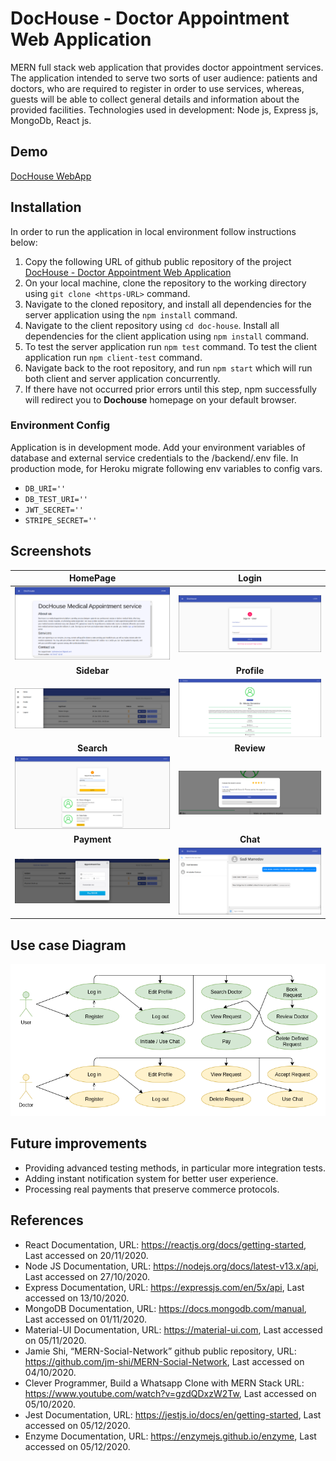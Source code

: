 # DocHouse - Doctor Appointment Web Application

MERN full stack web application that provides doctor appointment services. The application
intended to serve two sorts of user audience: patients and doctors, who are required to register in
order to use services, whereas, guests will be able to collect general details and information about
the provided facilities. Technologies used in development: Node js, Express js, MongoDb, React js.

## Demo

[DocHouse WebApp](https://doc-house.herokuapp.com/)

## Installation

In order to run the application in local environment follow instructions below:
1. Copy the following URL of github public repository of the project
[DocHouse - Doctor Appointment Web Application](https://github.com/MoneiBall/DocHouse)
2. On your local machine, clone the repository to the working directory using
`git clone <https-URL>` command.
3. Navigate to the cloned repository, and install all dependencies for the server
application using the `npm install` command.
4. Navigate to the client repository using `cd doc-house`. Install all dependencies for
the client application using `npm install` command.
5. To test the server application run `npm test` command.
To test the client application run `npm client-test` command.
6. Navigate back to the root repository, and run `npm start` which will run both client
and server application concurrently.
7. If there have not occurred prior errors until this step, npm successfully will redirect
you to **Dochouse** homepage on your default browser.

### Environment Config

Application is in development mode. Add your environment variables of database and external service credentials
to the /backend/.env file. In production mode, for Heroku migrate following env variables to config vars.
* `DB_URI=''`
* `DB_TEST_URI=''`
* `JWT_SECRET=''`
* `STRIPE_SECRET=''`

## Screenshots

**HomePage**                     |  **Login**
:-------------------------------:|:---------------------------------:
![HomePage](https://github.com/MoneiBall/DocHouse/blob/master/screenshots/homepage.png)  |  ![Login](https://github.com/MoneiBall/DocHouse/blob/master/screenshots/loginUser.png)
**Sidebar**                      |  **Profile**
![Sidebar](https://github.com/MoneiBall/DocHouse/blob/master/screenshots/doctorSidebar.png)  |  ![Profile](https://github.com/MoneiBall/DocHouse/blob/master/screenshots/doctorProfile.png)
**Search**                       |  **Review**
![Search](https://github.com/MoneiBall/DocHouse/blob/master/screenshots/searchDoctor.png)  |  ![Review](https://github.com/MoneiBall/DocHouse/blob/master/screenshots/reviewDoctor.png)
**Payment**                      |  **Chat**
![Payment](https://github.com/MoneiBall/DocHouse/blob/master/screenshots/paymentStep2.png)  |  ![Chat](https://github.com/MoneiBall/DocHouse/blob/master/screenshots/doctorChat.png)

## Use case Diagram
![Use Case Diagram](https://github.com/MoneiBall/DocHouse/blob/master/screenshots/usecase_diag.png)

## Future improvements
* Providing advanced testing methods, in particular more integration tests.
* Adding instant notification system for better user experience.
* Processing real payments that preserve commerce protocols.

## References
* React Documentation,
 URL: https://reactjs.org/docs/getting-started, Last accessed on 20/11/2020.
* Node JS Documentation,
 URL: https://nodejs.org/docs/latest-v13.x/api, Last accessed on 27/10/2020.
* Express Documentation,
 URL: https://expressjs.com/en/5x/api, Last accessed on 13/10/2020.
* MongoDB Documentation,
 URL: https://docs.mongodb.com/manual, Last accessed on 01/11/2020.
* Material-UI Documentation,
 URL: https://material-ui.com, Last accessed on 05/11/2020.
* Jamie Shi, “MERN-Social-Network” github public repository,
 URL: https://github.com/jm-shi/MERN-Social-Network,
 Last accessed on 04/10/2020.
* Clever Programmer, Build a Whatsapp Clone with MERN Stack
 URL: https://www.youtube.com/watch?v=gzdQDxzW2Tw,
 Last accessed on 05/10/2020.
* Jest Documentation,
 URL: https://jestjs.io/docs/en/getting-started, Last accessed on 05/12/2020.
* Enzyme Documentation,
 URL: https://enzymejs.github.io/enzyme, Last accessed on 05/12/2020.
